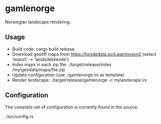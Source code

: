 # gamlenorge

Norwegian landscape rendering.

## Usage

  * Build code:
    cargo build release
  * Download geotiff maps from https://hoydedata.no/LaserInnsyn2
    (select 'export' -> 'landsdekkende')
  * Index maps in each zip file:
    ./target/release/index /my/geodata/maps/file.zip
  * Update configuration (use ./gamlenorge.ini as template)
  * Render landscape:
    ./target/release/gamlenorge -c mylandscape.ini

## Configuration

  The complete set of configuration is currently found in the source:

  ./src/config.rs
